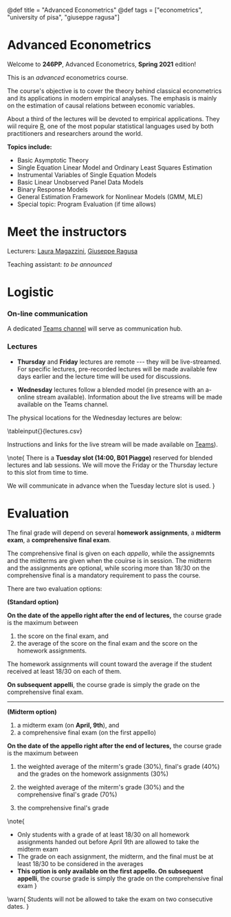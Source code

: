 @def title = "Advanced Econometrics"
@def tags = ["econometrics", "university of pisa", "giuseppe ragusa"]

# Advanced Econometrics

Welcome to **246PP**, Advanced Econometrics, **Spring 2021** edition!

This is an _advanced_ econometrics course. 

The course's objective is to cover the theory behind classical econometrics and its applications in modern empirical analyses. The emphasis is mainly on the estimation of causal relations between economic variables. 

About a third of the lectures will be devoted to empirical applications. They wiil require [R](https://cran.r-project.org),  one of the most popular statistical languages used by both practitioners and researchers around the world. 


**Topics include:**

 - Basic Asymptotic Theory
 - Single Equation Linear Model and Ordinary Least Squares Estimation
 - Instrumental Variables of Single Equation Models
 - Basic Linear Unobserved Panel Data Models
 - Binary Response Models
 - General Estimation Framework for Nonlinear Models (GMM, MLE)
 - Special topic: Program Evaluation (if time allows)

# Meet the instructors

Lecturers: [Laura Magazzini](https://sites.google.com/site/magazzinilaura/home), [Giuseppe Ragusa](https://gragusa.org)

Teaching assistant: _to be announced_

# Logistic

### On-line communication

A dedicated [Teams channel](https://teams.microsoft.com/l/team/19%3a3b04a0e7a517448aa84b1525fe986553%40thread.tacv2/conversations?groupId=3734028b-c82f-4a44-90d0-e5d52f8df440&tenantId=c7456b31-a220-47f5-be52-473828670aa1) will serve as communication hub. 


### Lectures 

- **Thursday** and **Friday** lectures are remote --- they will be live-streamed. For specific lectures, pre-recorded lectures will be made available few days earlier and the lecture time will be used for discussions.

- **Wednesday** lectures follow a blended model (in presence with an a-online stream available). Information about the live streams will be made available on the Teams channel. 

The physical locations for the Wednesday lectures are below:

\tableinput{}{lectures.csv}

Instructions and links for the live stream will be made available on   [Teams](https://teams.microsoft.com/l/team/19%3a3b04a0e7a517448aa84b1525fe986553%40thread.tacv2/conversations?groupId=3734028b-c82f-4a44-90d0-e5d52f8df440&tenantId=c7456b31-a220-47f5-be52-473828670aa1)).


\note{
There is a **Tuesday slot (14:00, B01 Piagge)** reserved for blended lectures and lab sessions. We will move the Friday or the Thursday lecture to this slot from time to time. 

We will communicate in advance when the Tuesday lecture slot is used.
}

# Evaluation

The final grade will depend on several **homework assignments**, a **midterm exam**, a **comprehensive final exam**.
 
The comprehensive final is given on each _appello_, while the assignemnts and the midterms are given when the couirse is in session. The midterm and the assignments are optional, while scoring more than 18/30 on the comprehensive final is a mandatory requirement to pass the course. 

There are two evaluation options:

**(Standard option)**

**On the date of the appello right after the end of lectures,** the course grade is the maximum between 

1. the score on the final exam, and 
2. the average of the score on the final exam and the score on the homework assignments. 

The homework assignments will count toward the average if the student received at least 18/30 on each of them.

**On subsequent appelli**, the course grade is simply the grade on the comprehensive final exam.

---

**(Midterm option)**

1. a midterm exam (on **April, 9th**), and 
2. a comprehensive final exam (on the first appello) 

**On the date of the appello right after the end of lectures,** the course grade is the maximum between

1. the weighted average of the miterm's grade (30%), final's grade (40%) and the grades on the homework assignments (30%)

2. the weighted average of the miterm's grade (30%) and the comprehensive final's grade (70%) 

3. the comprehensive final's grade


\note{
- Only students with a grade of at least 18/30 on all homework assignments handed out before April 9th are allowed to take the midterm exam
- The grade on each assignment, the midterm, and the final must be at least 18/30 to be considered in the averages
- **This option is only available on the first appello.  On subsequent appelli**, the course grade is simply the grade on the comprehensive final exam
}

\warn{
Students will not be allowed to take the exam on two consecutive dates.
}

